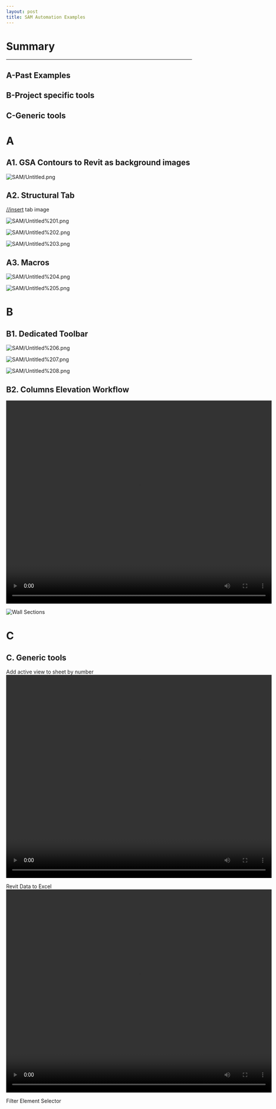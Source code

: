 ```yaml
---
layout: post
title: SAM Automation Examples
---
```


# Summary
---

## A-Past Examples
## B-Project specific tools
## C-Generic tools

# A

## A1. GSA Contours to Revit as background images

![SAM/Untitled.png](/images/SAM/Untitled.png)

## A2. Structural Tab

[//insert](//insert) tab image

![SAM/Untitled%201.png](/images/SAM/Untitled%201.png)

![SAM/Untitled%202.png](/images/SAM/Untitled%202.png)

![SAM/Untitled%203.png](/images/SAM/Untitled%203.png)

## A3. Macros

![SAM/Untitled%204.png](/images/SAM/Untitled%204.png)

![SAM/Untitled%205.png](/images/SAM/Untitled%205.png)

# B

## B1. Dedicated Toolbar

![SAM/Untitled%206.png](/images/SAM/Untitled%206.png)

![SAM/Untitled%207.png](/images/SAM/Untitled%207.png)

![SAM/Untitled%208.png](/images/SAM/Untitled%208.png)

## B2. Columns Elevation Workflow

<video id="pelican-installation" class="video-js vjs-default-skin" controls preload="auto" width="720" height="550" data-setup="{}">
<source src="/videos/ColumnSchedule.mkv" type='video/mp4'></video>

![Wall Sections](/images/SAM/wallsSections.jpg)

# C

## C. Generic tools

Add active view to sheet by number
<video id="pelican-installation" class="video-js vjs-default-skin" controls preload="auto" width="720" height="550" data-setup="{}">
<source src="/videos/AddViewToSheet.mp4" type='video/mp4'></video>

Revit Data to Excel
<video id="pelican-installation" class="video-js vjs-default-skin" controls preload="auto" width="720" height="550" data-setup="{}">
<source src="/videos/DatatoExcel.mp4" type='video/mp4'></video>

Filter Element Selector


